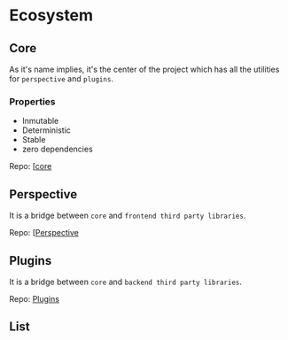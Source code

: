 <script>

 import ListOfComponents from '$lib/components/listofEssential.svelte';
 import Prisma from '$lib/components/Prisma.md';

</script>
<Prisma />

# Ecosystem

<object type="image/svg+xml" data="/d2/ecosystem.svg"></object>

## Core

As it's name implies, it's the center of the project which has all the utilities for `perspective`
and `plugins`.

### Properties

- Inmutable
- Deterministic 
- Stable
- zero dependencies

Repo: [[core](https://github.com/mimiMonads/vixeny)

<object type="image/svg+xml" data="/d2/core.svg"></object>

## Perspective

It is a bridge between `core` and  `frontend third party libraries`.


Repo: [[Perspective](https://github.com/mimiMonads/vixeny-perspective)

<object type="image/svg+xml" data="/d2/perspective.svg"></object>

## Plugins

<object type="image/svg+xml" data="/d2/plugins.svg"></object>

It is a bridge between `core` and  `backend third party libraries`.

Repo: [Plugins](https://github.com/mimiMonads/vixeny-plugins)

<object type="image/svg+xml" data="/d2/plugins.svg"></object>

## List

<ListOfComponents />


